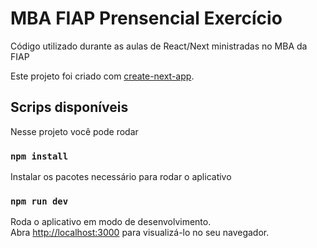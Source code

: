 # MBA FIAP Prensencial Exercício

Código utilizado durante as aulas de React/Next ministradas no MBA da FIAP

Este projeto foi criado com [create-next-app](https://github.com/vercel/next.js/tree/canary/packages/create-next-app).

## Scrips disponíveis

Nesse projeto você pode rodar

### `npm install`

Instalar os pacotes necessário para rodar o aplicativo

### `npm run dev`

Roda o aplicativo em modo de desenvolvimento.\
Abra [http://localhost:3000](http://localhost:3000) para visualizá-lo no seu navegador.

